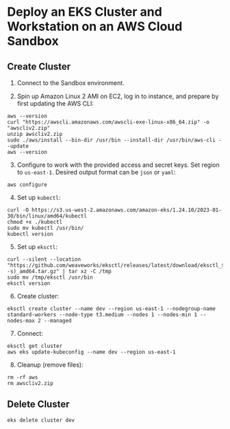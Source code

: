 # Deploy an EKS Cluster and Workstation on an AWS Cloud Sandbox

## Create Cluster

1. Connect to the Sandbox environment.

2. Spin up Amazon Linux 2 AMI on EC2, log in to instance, and prepare by first updating the AWS CLI: 

```
aws --version
curl "https://awscli.amazonaws.com/awscli-exe-linux-x86_64.zip" -o "awscliv2.zip"
unzip awscliv2.zip
sudo ./aws/install --bin-dir /usr/bin --install-dir /usr/bin/aws-cli --update
aws --version
```

3. Configure to work with the provided access and secret keys. Set region to `us-east-1`. Desired output format can be `json` or `yaml`:

```
aws configure
```

4. Set up `kubectl`:

```
curl -O https://s3.us-west-2.amazonaws.com/amazon-eks/1.24.10/2023-01-30/bin/linux/amd64/kubectl
chmod +x ./kubectl
sudo mv kubectl /usr/bin/
kubectl version 
```

5. Set up `eksctl`:

```
curl --silent --location "https://github.com/weaveworks/eksctl/releases/latest/download/eksctl_$(uname -s)_amd64.tar.gz" | tar xz -C /tmp
sudo mv /tmp/eksctl /usr/bin
eksctl version
```

6. Create cluster:

```
eksctl create cluster --name dev --region us-east-1 --nodegroup-name standard-workers --node-type t3.medium --nodes 1 --nodes-min 1 --nodes-max 2 --managed
```

7. Connect:

```
eksctl get cluster
aws eks update-kubeconfig --name dev --region us-east-1
```

8. Cleanup (remove files):

```
rm -rf aws
rm awscliv2.zip
```

## Delete Cluster

```
eks delete cluster dev
```

